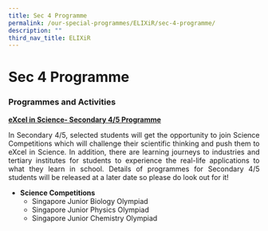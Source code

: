 ```yaml
---
title: Sec 4 Programme
permalink: /our-special-programmes/ELIXiR/sec-4-programme/
description: ""
third_nav_title: ELIXiR
---
```

# Sec 4 Programme

### Programmes and Activities

<b><u>eXcel in Science- Secondary 4/5 Programme</u></b>

<p style="text-align: justify;">In Secondary 4/5, selected students will get the opportunity to join Science Competitions which will challenge their scientific thinking and push them to eXcel in Science. In addition, there are learning journeys to industries and tertiary institutes for students to experience the real-life applications to what they learn in school. Details of programmes for Secondary 4/5 students will be released at a later date so please do look out for it!</p>

*   **Science Competitions**
    *   Singapore Junior Biology Olympiad
    *   Singapore Junior Physics Olympiad
    *   Singapore Junior Chemistry Olympiad